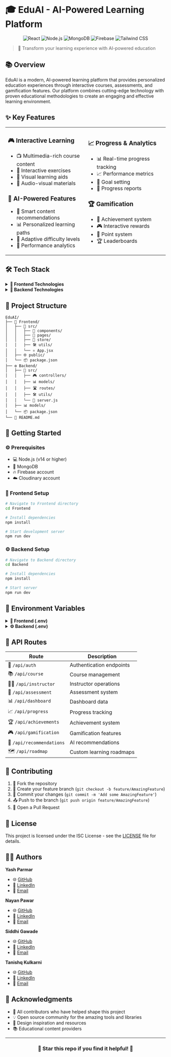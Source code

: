 # 🎓 EduAI - AI-Powered Learning Platform

<div align="center">

![React](https://img.shields.io/badge/React-18-61DAFB?style=for-the-badge&logo=react&logoColor=white)
![Node.js](https://img.shields.io/badge/Node.js-43853D?style=for-the-badge&logo=node.js&logoColor=white)
![MongoDB](https://img.shields.io/badge/MongoDB-4EA94B?style=for-the-badge&logo=mongodb&logoColor=white)
![Firebase](https://img.shields.io/badge/Firebase-039BE5?style=for-the-badge&logo=Firebase&logoColor=white)
![Tailwind CSS](https://img.shields.io/badge/Tailwind_CSS-38B2AC?style=for-the-badge&logo=tailwind-css&logoColor=white)

</div>

> 🌟 Transform your learning experience with AI-powered education

## 📚 Overview

EduAI is a modern, AI-powered learning platform that provides personalized education experiences through interactive courses, assessments, and gamification features. Our platform combines cutting-edge technology with proven educational methodologies to create an engaging and effective learning environment.

## ✨ Key Features

<table>
<tr>
<td width="50%">

### 🎮 Interactive Learning
- 📺 Multimedia-rich course content
- 🎯 Interactive exercises
- 🎨 Visual learning aids
- 🎵 Audio-visual materials

### 🤖 AI-Powered Features
- 🧠 Smart content recommendations
- 📊 Personalized learning paths
- 🔄 Adaptive difficulty levels
- 🎯 Performance analytics

</td>
<td width="50%">

### 📈 Progress & Analytics
- 📊 Real-time progress tracking
- 📈 Performance metrics
- 🎯 Goal setting
- 📑 Progress reports

### 🏆 Gamification
- 🏅 Achievement system
- 🎮 Interactive rewards
- 🌟 Point system
- 🏆 Leaderboards

</td>
</tr>
</table>

## 🛠️ Tech Stack

<details>
<summary><b>🔷 Frontend Technologies</b></summary>

- ⚛️ **React 18** - UI Framework
- ⚡ **Vite** - Build Tool
- 🎨 **Tailwind CSS** - Styling
- 🔄 **Redux Toolkit** - State Management
- 🛣️ **React Router** - Navigation
- 🎯 **Radix UI** - UI Components
- 📊 **Recharts** - Data Visualization
- 🔥 **Firebase Client SDK** - Backend Services

</details>

<details>
<summary><b>🔷 Backend Technologies</b></summary>

- 🟢 **Node.js** - Runtime Environment
- 🚂 **Express.js** - Web Framework
- 🍃 **MongoDB** - Database
- 🔐 **JWT** - Authentication
- ☁️ **Cloudinary** - Media Storage
- 🛡️ **Helmet** - Security
- 🔒 **Rate Limiting** - API Protection

</details>

## 📁 Project Structure

```ascii
EduAI/
├── 🎨 Frontend/
│   ├── 📁 src/
│   │   ├── 🧩 components/
│   │   ├── 📄 pages/
│   │   ├── 💾 store/
│   │   ├── 🛠️ utils/
│   │   └── ⚛️ App.jsx
│   ├── 🌐 public/
│   └── 📦 package.json
├── ⚙️ Backend/
│   ├── 📁 src/
│   │   ├── 🎮 controllers/
│   │   ├── 📊 models/
│   │   ├── 🛣️ routes/
│   │   ├── 🛠️ utils/
│   │   └── 🚀 server.js
│   ├── 📊 models/
│   └── 📦 package.json
└── 📝 README.md
```

## 🚀 Getting Started

### ⚙️ Prerequisites

- 💻 Node.js (v14 or higher)
- 🍃 MongoDB
- 🔥 Firebase account
- ☁️ Cloudinary account

### 🎨 Frontend Setup

```bash
# Navigate to Frontend directory
cd Frontend

# Install dependencies
npm install

# Start development server
npm run dev
```

### ⚙️ Backend Setup

```bash
# Navigate to Backend directory
cd Backend

# Install dependencies
npm install

# Start server
npm run dev
```

## 🔑 Environment Variables

<details>
<summary><b>🎨 Frontend (.env)</b></summary>

```env
VITE_API_URL=http://localhost:3000
VITE_FIREBASE_CONFIG=your_firebase_config
```

</details>

<details>
<summary><b>⚙️ Backend (.env)</b></summary>

```env
PORT=3000
MONGODB_URI=your_mongodb_uri
JWT_SECRET=your_jwt_secret
CLOUDINARY_CLOUD_NAME=your_cloudinary_cloud_name
CLOUDINARY_API_KEY=your_cloudinary_api_key
CLOUDINARY_API_SECRET=your_cloudinary_api_secret
```

</details>

## 📝 API Routes

| Route | Description |
|-------|-------------|
| 🔐 `/api/auth` | Authentication endpoints |
| 📚 `/api/course` | Course management |
| 👨‍🏫 `/api/instructor` | Instructor operations |
| 📝 `/api/assessment` | Assessment system |
| 📊 `/api/dashboard` | Dashboard data |
| 📈 `/api/progress` | Progress tracking |
| 🏆 `/api/achievements` | Achievement system |
| 🎮 `/api/gamification` | Gamification features |
| 🤖 `/api/recommendations` | AI recommendations |
| 🗺️ `/api/roadmap` | Custom learning roadmaps |

## 🤝 Contributing

1. 🍴 Fork the repository
2. 🌿 Create your feature branch (`git checkout -b feature/AmazingFeature`)
3. 💾 Commit your changes (`git commit -m 'Add some AmazingFeature'`)
4. 📤 Push to the branch (`git push origin feature/AmazingFeature`)
5. 🔄 Open a Pull Request

## 📄 License

This project is licensed under the ISC License - see the [LICENSE](LICENSE) file for details.

## 👨‍💻 Authors

**Yash Parmar**
- 🌐 [GitHub](https://github.com/Yashparmar1125)
- 💼 [LinkedIn](https://linkedin.com/in/yashparmar1125)
- 📧 [Email](mailto:yashparmar11y@gmail.com)

**Nayan Pawar**
- 🌐 [GitHub](https://github.com/Yashparmar1125)
- 💼 [LinkedIn](https://linkedin.com/in/nayan-pawar03)
- 📧 [Email](mailto:nayanpawar136@gmail.com)

**Siddhi Gawade**
- 🌐 [GitHub](https://github.com/SiddhiGawade)
- 💼 [LinkedIn](https://linkedin.com/in/siddhi-gawade)
- 📧 [Email](mailto:siddhigawade.sbg25@gmail.com)

**Tanishq Kulkarni**
- 🌐 [GitHub](https://github.com/TanishqMSD)
- 💼 [LinkedIn](https://linkedin.com/in/tanishq-kulkarni-0148682b6)
- 📧 [Email](mailto:tanishqkulkarni18@gmail.com)
  
## 🙏 Acknowledgments

- 🌟 All contributors who have helped shape this project
- 💡 Open source community for the amazing tools and libraries
- 🎨 Design inspiration and resources
- 📚 Educational content providers

---

<div align="center">
  
### 🌟 Star this repo if you find it helpful! 🌟

</div> 
